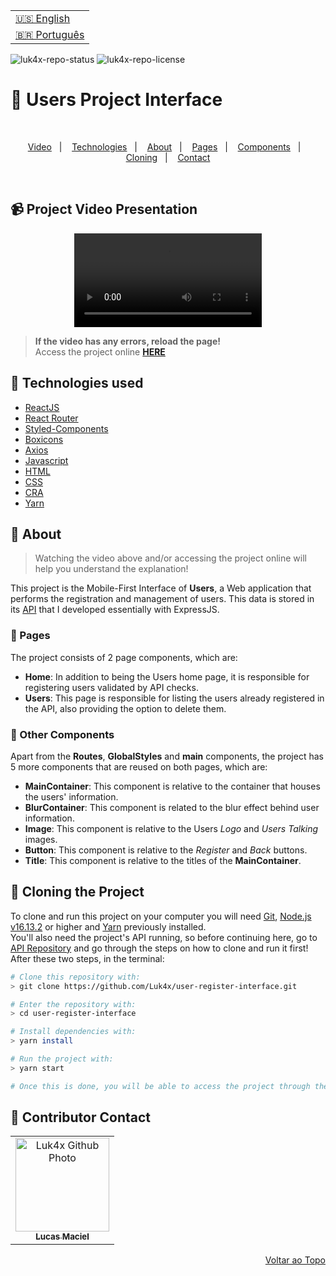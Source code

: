 <table align="right">
  <tr>
    <td>
      <a href="readme-en.md">🇺🇸 English</a>
    </td>
  </tr>
  <tr>
    <td>
      <a href="README.md">🇧🇷 Português</a>
    </td>
  </tr>
</table>

![luk4x-repo-status](https://img.shields.io/badge/Status-Finished-lightgrey?style=for-the-badge&logo=headspace&logoColor=green&color=lightgrey)
![luk4x-repo-license](https://img.shields.io/github/license/Luk4x/user-register-interface?style=for-the-badge&logo=unlicense&logoColor=lightgrey)
# 👥 Users Project Interface

<br>
<p align="center">
  <a href="#-project-video-presentation">Video</a>&nbsp;&nbsp;&nbsp;|&nbsp;&nbsp;&nbsp;
  <a href="#-technologies-used">Technologies</a>&nbsp;&nbsp;&nbsp;|&nbsp;&nbsp;&nbsp;
  <a href="#-about">About</a>&nbsp;&nbsp;&nbsp;|&nbsp;&nbsp;&nbsp;
  <a href="#-pages">Pages</a>&nbsp;&nbsp;&nbsp;|&nbsp;&nbsp;&nbsp;
  <a href="#-other-components">Components</a>&nbsp;&nbsp;&nbsp;|&nbsp;&nbsp;&nbsp;
  <a href="#-cloning-the-project">Cloning</a>&nbsp;&nbsp;&nbsp;|&nbsp;&nbsp;&nbsp;
  <a href="#-contributor-contact">Contact</a>
</p>
<br>

## 📹 Project Video Presentation
<div align="center">
  <video src="https://user-images.githubusercontent.com/86276393/178159009-587ced80-df99-4808-bc91-b142cb9fd0a8.mp4">
</div>

> **If the video has any errors, reload the page!**<br>
> Access the project online **[HERE](https://luk4x-user-register.herokuapp.com/)**

## 🚀 Technologies used

- [ReactJS](https://pt-br.reactjs.org)
- [React Router](https://v5.reactrouter.com/web/guides/quick-start)
- [Styled-Components](https://styled-components.com)
- [Boxicons](https://boxicons.com/usage)
- [Axios](https://axios-http.com/docs/intro)
- [Javascript](https://developer.mozilla.org/en-US/docs/Web/JavaScript)
- [HTML](https://developer.mozilla.org/en-US/docs/Web/HTML)
- [CSS](https://developer.mozilla.org/en-US/docs/Web/CSS)
- [CRA](https://create-react-app.dev/)
- [Yarn](https://yarnpkg.com/)

## 📝 About

> Watching the video above and/or accessing the project online will help you understand the explanation!

This project is the Mobile-First Interface of **Users**, a Web application that performs the registration and management of users. This data is stored in its [API](https://github.com/Luk4x/user-register-API) that I developed essentially with ExpressJS.
  
### 📄 Pages

The project consists of 2 page components, which are:
  
  - **Home**: In addition to being the Users home page, it is responsible for registering users validated by API checks.
  - **Users**: This page is responsible for listing the users already registered in the API, also providing the option to delete them.

### 📑 Other Components

Apart from the **Routes**, **GlobalStyles** and **main** components, the project has 5 more components that are reused on both pages, which are:
  
  - **MainContainer**: This component is relative to the container that houses the users' information.
  - **BlurContainer**: This component is related to the blur effect behind user information.
  - **Image**: This component is relative to the Users _Logo_ and _Users Talking_ images.
  - **Button**: This component is relative to the _Register_ and _Back_ buttons.
  - **Title**: This component is relative to the titles of the **MainContainer**.

## 📖 Cloning the Project

To clone and run this project on your computer you will need [Git](https://git-scm.com/), [Node.js v16.13.2](https://nodejs.org/en/) or higher and [Yarn](https://yarnpkg.com/) previously installed.<br>
You'll also need the project's API running, so before continuing here, go to [API Repository](https://github.com/Luk4x/user-register-API) and go through the steps on how to clone and run it first!<br>
After these two steps, in the terminal:

```bash
# Clone this repository with:
> git clone https://github.com/Luk4x/user-register-interface.git

# Enter the repository with:
> cd user-register-interface

# Install dependencies with:
> yarn install

# Run the project with:
> yarn start

# Once this is done, you will be able to access the project through the link that will appear in the terminal! (something like http://localhost:3000/ or http://127.0.0.1:5173/)
```

## 🤝 Contributor Contact

<table>
  <tr>
    <td align="center">
      <a href="https://www.linkedin.com/in/lucasmacielf/">
        <img src="https://avatars.githubusercontent.com/Luk4x" width="150px;" alt="Luk4x Github Photo"/><br>
        <sub>
          <b>Lucas Maciel</b>
        </sub>
      </a>
    </td>
  </tr>
</table>

<p align="right">
  <a href="#-users-project-interface">Voltar ao Topo</a>
</p>
